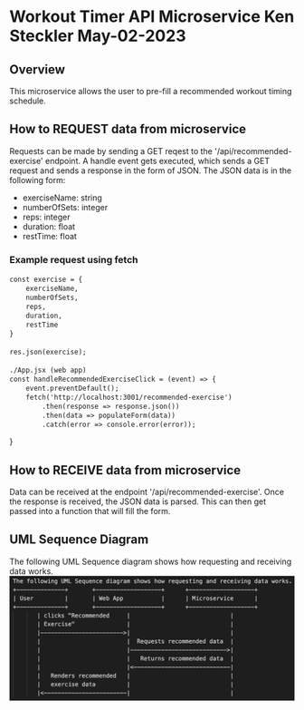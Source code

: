 Workout Timer API Microservice
Ken Steckler
May-02-2023
===
## Overview
This microservice allows the user to pre-fill a recommended workout timing schedule.

## How to REQUEST data from microservice
Requests can be made by sending a GET reqest to the '/api/recommended-exercise' endpoint. A handle event gets executed, which sends a GET request and sends a response in the form of JSON. The JSON data is in the following form:
- exerciseName: string 
- numberOfSets: integer
- reps: integer
- duration: float
- restTime: float

### Example request using fetch
    const exercise = {
        exerciseName,
        numberOfSets, 
        reps,
        duration,
        restTime
    }

    res.json(exercise);

    ./App.jsx (web app)
    const handleRecommendedExerciseClick = (event) => {
        event.preventDefault();
        fetch('http://localhost:3001/recommended-exercise')
            .then(response => response.json())
            .then(data => populateForm(data))
            .catch(error => console.error(error));
  }


## How to RECEIVE data from microservice
Data can be received at the endpoint '/api/recommended-exercise'. Once the response is received, the JSON data is parsed. This can then get passed into a function that will fill the form.


## UML Sequence Diagram
The following UML Sequence diagram shows how requesting and receiving data works. 
<img src="./public/uml_diagram.png">